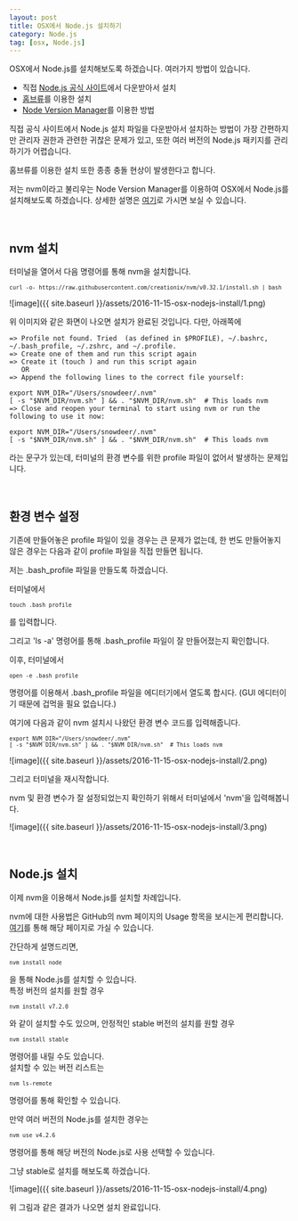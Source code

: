 ```yaml
---
layout: post
title: OSX에서 Node.js 설치하기
category: Node.js
tag: [osx, Node.js]
---
```


OSX에서 Node.js를 설치해보도록 하겠습니다.
여러가지 방법이 있습니다.

* 직접 [Node.js 공식 사이트](https://nodejs.org/en/download/)에서 다운받아서 설치
* [홈브류](http://brew.sh/index_ko.html)를 이용한 설치
* [Node Version Manager](https://github.com/creationix/nvm)를 이용한 방법

직접 공식 사이트에서 Node.js 설치 파일을 다운받아서 설치하는 방법이 가장 간편하지만 
관리자 권한과 관련한 귀찮은 문제가 있고, 또한 여러 버전의 Node.js 패키지를 관리하기가 어렵습니다.

홈브류를 이용한 설치 또한 종종 충돌 현상이 발생한다고 합니다.

저는 nvm이라고 불리우는 Node Version Manager를 이용하여 OSX에서 Node.js를 설치해보도록 하겠습니다.
상세한 설명은 [여기](https://github.com/creationix/nvm)로 가시면 보실 수 있습니다.

<br>

## nvm 설치

터미널을 열어서 다음 명령어를 통해 nvm을 설치합니다.

<pre class="prettyprint" style="font-size:0.7em;">
curl -o- https://raw.githubusercontent.com/creationix/nvm/v0.32.1/install.sh | bash
</pre>

![image]({{ site.baseurl }}/assets/2016-11-15-osx-nodejs-install/1.png)

위 이미지와 같은 화면이 나오면 설치가 완료된 것입니다.
다만, 아래쪽에

~~~
=> Profile not found. Tried  (as defined in $PROFILE), ~/.bashrc, ~/.bash_profile, ~/.zshrc, and ~/.profile.
=> Create one of them and run this script again
=> Create it (touch ) and run this script again
   OR
=> Append the following lines to the correct file yourself:

export NVM_DIR="/Users/snowdeer/.nvm"
[ -s "$NVM_DIR/nvm.sh" ] && . "$NVM_DIR/nvm.sh"  # This loads nvm
=> Close and reopen your terminal to start using nvm or run the following to use it now:

export NVM_DIR="/Users/snowdeer/.nvm"
[ -s "$NVM_DIR/nvm.sh" ] && . "$NVM_DIR/nvm.sh"  # This loads nvm
~~~

라는 문구가 있는데, 터미널의 환경 변수를 위한 profile 파일이 없어서 발생하는 문제입니다.

<br>

## 환경 변수 설정

기존에 만들어놓은 profile 파일이 있을 경우는 큰 문제가 없는데, 한 번도 만들어놓지 않은 경우는
다음과 같이 profile 파일을 직접 만들면 됩니다.

저는 .bash_profile 파일을 만들도록 하겠습니다.

터미널에서

<pre class="prettyprint" style="font-size:0.7em;">
touch .bash_profile
</pre>

를 입력합니다.

그리고 'ls -a' 명령어를 통해 .bash_profile 파일이 잘 만들어졌는지 확인합니다.

이후, 터미널에서

<pre class="prettyprint" style="font-size:0.7em;">
open -e .bash_profile
</pre>

명령어를 이용해서 .bash_profile 파일을 에디터기에서 열도록 합시다.
(GUI 에디터이기 때문에 겁먹을 필요 없습니다.)

여기에 다음과 같이 nvm 설치시 나왔던 환경 변수 코드를 입력해줍니다.

<pre class="prettyprint" style="font-size:0.7em;">
export NVM_DIR="/Users/snowdeer/.nvm"
[ -s "$NVM_DIR/nvm.sh" ] && . "$NVM_DIR/nvm.sh"  # This loads nvm
</pre>

![image]({{ site.baseurl }}/assets/2016-11-15-osx-nodejs-install/2.png)

그리고 터미널을 재시작합니다.

nvm 및 환경 변수가 잘 설정되었는지 확인하기 위해서 터미널에서 'nvm'을 입력해봅니다.

![image]({{ site.baseurl }}/assets/2016-11-15-osx-nodejs-install/3.png)


<br>

## Node.js 설치

이제 nvm을 이용해서 Node.js를 설치할 차례입니다.

nvm에 대한 사용법은 GitHub의 nvm 페이지의 Usage 항목을 보시는게 편리합니다.  
[여기](https://github.com/creationix/nvm)를 통해 해당 페이지로 가실 수 있습니다.

간단하게 설명드리면,

<pre class="prettyprint" style="font-size:0.7em;">
nvm install node
</pre>

을 통해 Node.js를 설치할 수 있습니다.  
특정 버전의 설치를 원할 경우

<pre class="prettyprint" style="font-size:0.7em;">
nvm install v7.2.0
</pre>

와 같이 설치할 수도 있으며, 안정적인 stable 버전의 설치를 원할 경우

<pre class="prettyprint" style="font-size:0.7em;">
nvm install stable
</pre>

명령어를 내릴 수도 있습니다.  
설치할 수 있는 버전 리스트는

<pre class="prettyprint" style="font-size:0.7em;">
nvm ls-remote
</pre>

명령어를 통해 확인할 수 있습니다.

만약 여러 버전의 Node.js를 설치한 경우는

<pre class="prettyprint" style="font-size:0.7em;">
nvm use v4.2.6
</pre>

명령어를 통해 해당 버전의 Node.js로 사용 선택할 수 있습니다.


그냥 stable로 설치를 해보도록 하겠습니다. 

![image]({{ site.baseurl }}/assets/2016-11-15-osx-nodejs-install/4.png)

위 그림과 같은 결과가 나오면 설치 완료입니다.


